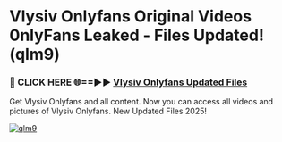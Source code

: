 # Vlysiv Onlyfans Original Videos 0nlyFans Leaked - Files Updated! (qlm9)

<h3>🔴 CLICK HERE 🌐==►► <a href="https://tinyurl.com/2m67pmp6" rel="nofollow">Vlysiv Onlyfans Updated Files</a></h3>

Get Vlysiv Onlyfans and all content. Now you can access all videos and pictures of Vlysiv Onlyfans. New Updated Files 2025!

[![qlm9](https://i.imgur.com/H4QAA4z.gif)](https://tinyurl.com/2m67pmp6)